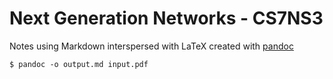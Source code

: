 # Next Generation Networks - CS7NS3

Notes using Markdown interspersed with LaTeX created with [pandoc](https://pandoc.org/)

```
$ pandoc -o output.md input.pdf
```
